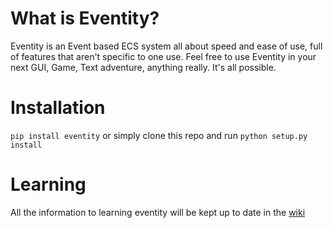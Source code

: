 # What is Eventity?
Eventity is an Event based ECS system all about speed and ease of use, full of features that aren't specific to one use. Feel free to use Eventity in your next GUI, Game, Text adventure, anything really. It's all possible.

# Installation
`pip install eventity` or simply clone this repo and run `python setup.py install`

# Learning
All the information to learning eventity will be kept up to date in the [wiki](https://github.com/JonSnowbd/Eventity/wiki)
